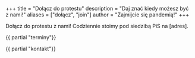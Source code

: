 +++
title = "Dołącz do protestu"
description = "Daj znać kiedy możesz być z nami!"
aliases = ["dołącz", "join"]
author = "Zajmijcie się pandemią!"
+++

Dołącz do protestu z nami! Codziennie stoimy pod siedzibą PiS na [adres].

{{ partial "terminy"}}

{{ partial "kontakt"}}
